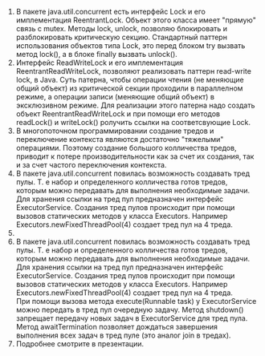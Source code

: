 <ol>
<li> В пакете java.util.concurrent есть интерфейс Lock и его имплементация ReentrantLock. Объект этого класса имеет "прямую" связь с mutex. Методы lock, unlock, позволяю блокировать и разблокировать критическую секцию. Стандартный паттерн использования объектов типа Lock, это перед блоком try вызвать метод lock(), а в блоке finally вызвать unlock().
</li>
<li> Интерфейс ReadWriteLock и его имплементация ReentrantReadWriteLock, позволяют реализовать паттерн read-write lock, в Java. Суть патерна, чтобы операции чтения (не меняющие общий объект) из критической секции проходили в параллелном режиме, а операции записи (меняющие общий объект) в эксклюзивном режиме. Для реализации этого патерна надо создать объект ReentrantReadWriteLock и при помощи его методов readLock() и writeLock() ролучить ссылки на соответсвующие Lock.
</li>
<li> В многопоточном программировании создание тредов и переключение контекста являются достаточно "тяжелыми" операциями. Поэтому создание большого колличества тредов, приводит к потере производительности как за счет их создания, так и за счет частого переключения контекста.
</li>
<li> В пакете java.util.concurrent повилась возможность создавать тред пулы. Т. е набор и определенного колличества готов тредов, которым можно передавать для выполнения необходимые задачи. Для хранения ссылки на тред пул предназначен интерфейс ExecutorService. Создания тред пулов происходит при помощи вызовов статических методов у класса Executors. Например Executors.newFixedThreadPool(4) создает тред пул на 4 треда.
</li>
<li> <li> В пакете java.util.concurrent повилась возможность создавать тред пулы. Т. е набор и определенного колличества готов тредов, которым можно передавать для выполнения необходимые задачи. Для хранения ссылки на тред пул предназначен интерфейс ExecutorService. Создания тред пулов происходит при помощи вызовов статических методов у класса Executors. Например Executors.newFixedThreadPool(4) создает тред пул на 4 треда.
</li>При помощи вызова метода execute(Runnable task) у ExecutorService можно передать в тред пул очередную задачу. Метод shutdown() запрещает передачу новых задач в ExecutorService для тред пула. Метод awaitTermination позволяет дождаться завершения выполнения всех задач в тред пуле (это аналог join в тредах).
</li>
<li> Подробнее смотрите в презентации.
</li>
</ol>